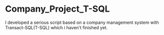 # Company_Project_T-SQL

I developed a serious script based on a company management system with Transact-SQL(T-SQL) which i haven't finished yet.
